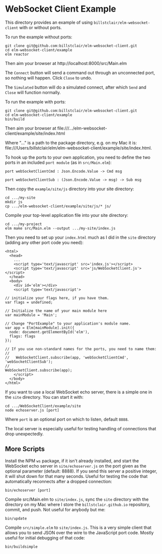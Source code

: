 # WebSocket Client Example

This directory provides an example of using `billstclair/elm-websocket-client` with or without ports.

To run the example without ports:

    git clone git@github.com:billstclair/elm-websocket-client.git
    cd elm-websocket-client/example
    elm reactor

Then aim your browser at http://localhost:8000/src/Main.elm

The `Connect` button will send a command out through an unconnected port, so nothing will happen. Click `Close` to undo.

The `Simulated` button will do a simulated connect, after which `Send` and `Close` will function normally.

To run the example with ports:

    git clone git@github.com:billstclair/elm-websocket-client.git
    cd elm-websocket-client/example
    bin/build

Then aim your browser at file:///.../elm-websocket-client/example/site/index.html

Where "..." is a path to the package directory, e.g. on my Mac it is: file:///Users/billstclair/elm/elm-websocket-client/example/site/index.html.

To hook up the ports to your own application, you need to define the two ports in an included `port module` (as in `src/Main.elm`):

    port webSocketClientCmd : Json.Encode.Value -> Cmd msg

    port webSocketClientSub : (Json.Encode.Value -> msg) -> Sub msg

Then copy the `example/site/js` directory into your site directory:

    cd .../my-site
    mkdir js
    cp .../elm-websocket-client/example/site/js/* js/
    
Compile your top-level application file into your site directory:

    cd .../my-project
    elm make src/Main.elm --output .../my-site/index.js

Then you need to set up your `index.html` much as I did in the `site` directory (adding any other port code you need):

    <html>
      <head>
        ...
        <script type='text/javascript' src='index.js'></script>
        <script type='text/javascript' src='js/WebSocketClient.js'></script>
      </head>
      <body>
        <div id='elm'></div>
        <script type='text/javascript'>

    // initialize your flags here, if you have them.
    var flags = undefined;
    
    // Initialize the name of your main module here
    var mainModule = 'Main';

    // Change "PortExample" to your application's module name.
    var app = Elm[mainModule].init({
      node: document.getElementById('elm'),
      flags: flags
    });

    // If you use non-standard names for the ports, you need to name them:
    //
    //   WebSocketClient.subscribe(app, 'webSocketClientCmd', 'webSocketClientSub');
    //
    WebSocketClient.subscribe(app);
        </script>
      </body>
    </html>

If you want to use a local WebSocket echo server, there is a simple one in the `site` directory. You can start it with:

    cd .../WebSocketClient/example/site
    node echoserver.js [port]
    
Where `port` is an optional port on which to listen, default `8888`.

The local server is especially useful for testing handling of connections that drop unexpectedly.

## More Scripts

Install the NPM `ws` package, if it isn't already installed, and start the WebSocket echo server in `site/echoserver.js` on the port given as the optional parameter (default: 8888). If you send this server a positive integer, it will shut down for that many seconds. Useful for testing the code that automatically reconnects after a dropped connection:

    bin/echoserver [port]

Compile src/Main.elm to `site/index.js`, sync the `site` directory with the directory on my Mac where I store the `billstclair.github.io` repository, commit, and push. Not useful for anybody but me:

    bin/update

Compile `src/simple.elm` to `site/index.js`. This is a very simple client that allows you to send JSON over the wire to the JavaScript port code. Mostly useful for initial debugging of that code:

    bin/buildsimple
